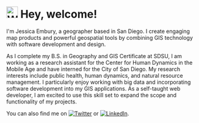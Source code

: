 # <img src="https://jlembury.github.io/img/waypt_logo.png" alt="Waypoint Logo" width=30px;> Hey, welcome!

I'm Jessica Embury, a geographer based in San Diego. I create engaging map products and powerful geospatial tools by combining GIS technology with software development and design. 

As I complete my B.S. in Geography and GIS Certificate at SDSU, I am working as a research assistant for the Center for Human Dynamics in the Mobile Age and have interned for the City of San Diego. My research interests include public health, human dynamics, and natural resource management. I particularly enjoy working with big data and incorporating software development into my GIS applications. As a self-taught web developer, I am excited to use this skill set to expand the scope and functionality of my projects. 

You can also find me on [![Twitter][1.2]][1] or [![LinkedIn][2.2]][2].

<!-- Icons -->

[1.2]: http://i.imgur.com/wWzX9uB.png (twitter icon without padding)
[2.2]: https://raw.githubusercontent.com/MartinHeinz/MartinHeinz/master/linkedin-3-16.png (LinkedIn icon without padding)

<!-- Links to your social media accounts -->

[1]: https://twitter.com/jlembury234
[2]: https://www.linkedin.com/in/jessica-embury

<!--
**jlembury/jlembury** is a ✨ _special_ ✨ repository because its `README.md` (this file) appears on your GitHub profile.

Here are some ideas to get you started:

- 🔭 I’m currently working on ...
- 🌱 I’m currently learning ...
- 👯 I’m looking to collaborate on ...
- 🤔 I’m looking for help with ...
- 💬 Ask me about ...
- 📫 How to reach me: ...
- 😄 Pronouns: ...
- ⚡ Fun fact: ...
-->
